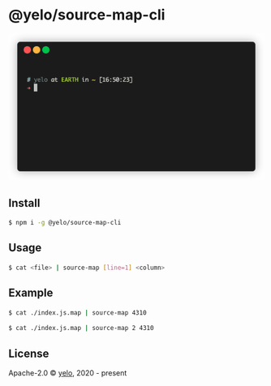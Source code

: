 # @yelo/source-map-cli

![screenshot](./docs/screenshot.gif)

## Install
```bash
$ npm i -g @yelo/source-map-cli
```

## Usage
```bash
$ cat <file> | source-map [line=1] <column>
```

## Example
```bash
$ cat ./index.js.map | source-map 4310
```

```bash
$ cat ./index.js.map | source-map 2 4310
```

## License
Apache-2.0 &copy; [yelo](https://github.com/imyelo), 2020 - present
